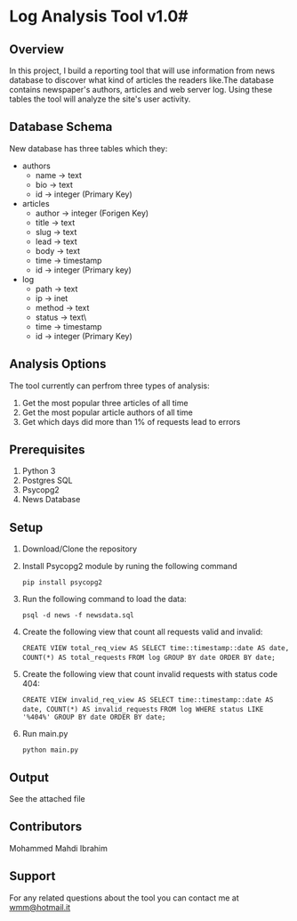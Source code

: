 # Log Analysis Tool v1.0#

## Overview
In this project, I build a reporting tool that will use information from news database to discover what kind of articles the readers like.The database contains newspaper's authors, articles and web server log. Using these tables the tool will analyze the site's user activity.

## Database Schema
New database has three tables which they:
- authors
  - name -> text
  - bio -> text
  - id -> integer (Primary Key)
- articles
  - author -> integer (Forigen Key)
  - title -> text
  - slug -> text
  - lead -> text
  - body -> text
  - time -> timestamp
  - id -> integer (Primary key)
- log
  - path -> text
  - ip -> inet
  - method -> text
  - status -> text\  
  - time -> timestamp
  - id -> integer (Primary Key)

## Analysis Options
The tool currently can perfrom three types of analysis:
1. Get the most popular three articles of all time
2. Get the most popular article authors of all time
3. Get which days did more than 1% of requests lead to errors

## Prerequisites
1. Python 3
2. Postgres SQL
3. Psycopg2
4. News Database

## Setup
1. Download/Clone the repository
2. Install Psycopg2 module by runing the following command
   
   `pip install psycopg2`
3. Run the following command to load the data:
   
   `psql -d news -f newsdata.sql`
4. Create the following view that count all requests valid and invalid: 
   
   `CREATE VIEW total_req_view AS SELECT time::timestamp::date AS date, COUNT(*) AS total_requests`
   `FROM log GROUP BY date ORDER BY date;`
5. Create the following view that count invalid requests with status code 404:
   
   `CREATE VIEW invalid_req_view AS SELECT time::timestamp::date AS date, COUNT(*) AS invalid_requests`
   `FROM log WHERE status LIKE '%404%' GROUP BY date ORDER BY date;`
6. Run main.py 
   
   `python main.py`

## Output
See the attached file

## Contributors
Mohammed Mahdi Ibrahim

## Support
For any related questions about the tool you can contact me at wmm@hotmail.it